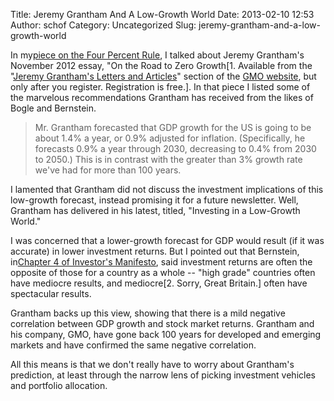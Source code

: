 Title: Jeremy Grantham And A Low-Growth World
Date: 2013-02-10 12:53
Author: schof
Category: Uncategorized
Slug: jeremy-grantham-and-a-low-growth-world

In my[piece on the Four Percent
Rule](http://schof.org/2013/01/17/investment-returns-the-four-percent-rule-and-your-personal-pucker-factor/ "The Four Percent Rule and Your Personal Pucker Factor"),
I talked about Jeremy Grantham's November 2012 essay, "On the Road to
Zero Growth[1. Available from the "[Jeremy Grantham's Letters and
Articles](https://www.gmo.com/America/Library/Letters/)" section of
the [GMO website](https://www.gmo.com/America/MyHome/), but only after
you register. Registration is free.]. In that piece I listed some of the
marvelous recommendations Grantham has received from the likes of Bogle
and Bernstein.

> Mr. Grantham forecasted that GDP growth for the US is going to be
> about 1.4% a year, or 0.9% adjusted for inflation. (Specifically, he
> forecasts 0.9% a year through 2030, decreasing to 0.4% from 2030 to
> 2050.) This is in contrast with the greater than 3% growth rate we've
> had for more than 100 years.

I lamented that Grantham did not discuss the investment implications of
this low-growth forecast, instead promising it for a future newsletter.
Well, Grantham has delivered in his latest, titled, "Investing in a
Low-Growth World."

I was concerned that a lower-growth forecast for GDP would result (if it
was accurate) in lower investment returns. But I pointed out that
Bernstein, in[Chapter 4 of Investor's
Manifesto](http://schof.org/2013/01/15/the-investors-manifesto-chapter-4/ "“The Investor’s Manifesto:” Chapter 4"),
said investment returns are often the opposite of those for a country as
a whole -- "high grade" countries often have mediocre results, and
mediocre[2. Sorry, Great Britain.] often have spectacular results.

Grantham backs up this view, showing that there is a mild negative
correlation between GDP growth and stock market returns. Grantham and
his company, GMO, have gone back 100 years for developed and emerging
markets and have confirmed the same negative correlation.

All this means is that we don't really have to worry about Grantham's
prediction, at least through the narrow lens of picking investment
vehicles and portfolio allocation.

